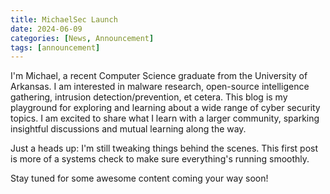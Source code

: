 ```yaml
---
title: MichaelSec Launch
date: 2024-06-09
categories: [News, Announcement]
tags: [announcement]
---
```


I'm Michael, a recent Computer Science graduate from the University of Arkansas. I am interested in malware research, open-source intelligence gathering, intrusion detection/prevention, et cetera. This blog is my playground for exploring and learning about a wide range of cyber security topics. I am excited to share what I learn with a larger community, sparking insightful discussions and mutual learning along the way.

Just a heads up: I'm still tweaking things behind the scenes. This first post is more of a systems check to make sure everything's running smoothly.

Stay tuned for some awesome content coming your way soon!
